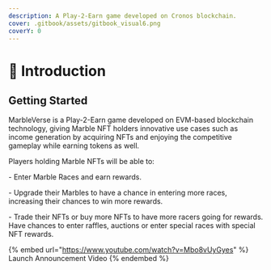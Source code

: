 ```yaml
---
description: A Play-2-Earn game developed on Cronos blockchain.
cover: .gitbook/assets/gitbook_visual6.png
coverY: 0
---
```


# 🔮 Introduction

## Getting Started

MarbleVerse is a Play-2-Earn game developed on EVM-based blockchain technology, giving Marble NFT holders innovative use cases such as income generation by acquiring  NFTs and enjoying the competitive gameplay while earning tokens as well.&#x20;

Players holding Marble NFTs will be able to:&#x20;

&#x20;\- Enter Marble Races and earn rewards.&#x20;

&#x20;\- Upgrade their Marbles to have a chance in entering more races, increasing their chances to win more rewards.&#x20;

&#x20;\- Trade their NFTs or buy more NFTs to have more racers going for rewards. Have chances to enter raffles, auctions or enter special races with special NFT rewards.

{% embed url="https://www.youtube.com/watch?v=Mbo8vUyGyes" %}
Launch Announcement Video
{% endembed %}
